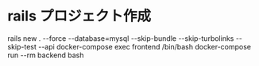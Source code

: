  # rails プロジェクト作成
 rails new . --force --database=mysql   --skip-bundle --skip-turbolinks --skip-test --api
docker-compose exec frontend /bin/bash
docker-compose run --rm backend bash
